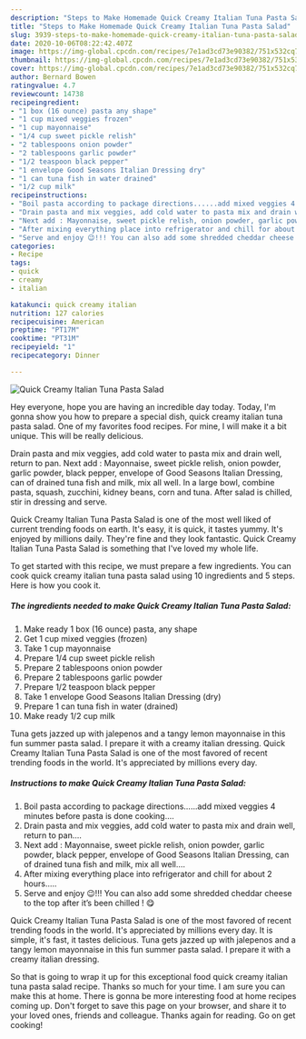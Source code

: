 ```yaml
---
description: "Steps to Make Homemade Quick Creamy Italian Tuna Pasta Salad"
title: "Steps to Make Homemade Quick Creamy Italian Tuna Pasta Salad"
slug: 3939-steps-to-make-homemade-quick-creamy-italian-tuna-pasta-salad
date: 2020-10-06T08:22:42.407Z
image: https://img-global.cpcdn.com/recipes/7e1ad3cd73e90382/751x532cq70/quick-creamy-italian-tuna-pasta-salad-recipe-main-photo.jpg
thumbnail: https://img-global.cpcdn.com/recipes/7e1ad3cd73e90382/751x532cq70/quick-creamy-italian-tuna-pasta-salad-recipe-main-photo.jpg
cover: https://img-global.cpcdn.com/recipes/7e1ad3cd73e90382/751x532cq70/quick-creamy-italian-tuna-pasta-salad-recipe-main-photo.jpg
author: Bernard Bowen
ratingvalue: 4.7
reviewcount: 14738
recipeingredient:
- "1 box (16 ounce) pasta any shape"
- "1 cup mixed veggies frozen"
- "1 cup mayonnaise"
- "1/4 cup sweet pickle relish"
- "2 tablespoons onion powder"
- "2 tablespoons garlic powder"
- "1/2 teaspoon black pepper"
- "1 envelope Good Seasons Italian Dressing dry"
- "1 can tuna fish in water drained"
- "1/2 cup milk"
recipeinstructions:
- "Boil pasta according to package directions......add mixed veggies 4 minutes before pasta is done cooking...."
- "Drain pasta and mix veggies, add cold water to pasta mix and drain well, return to pan...."
- "Next add : Mayonnaise, sweet pickle relish, onion powder, garlic powder, black pepper, envelope of Good Seasons Italian Dressing, can of drained tuna fish and milk, mix all well...."
- "After mixing everything place into refrigerator and chill for about 2 hours....."
- "Serve and enjoy 😉!!! You can also add some shredded cheddar cheese to the top after it’s been chilled ! 😋"
categories:
- Recipe
tags:
- quick
- creamy
- italian

katakunci: quick creamy italian 
nutrition: 127 calories
recipecuisine: American
preptime: "PT17M"
cooktime: "PT31M"
recipeyield: "1"
recipecategory: Dinner

---
```



![Quick Creamy Italian Tuna Pasta Salad](https://img-global.cpcdn.com/recipes/7e1ad3cd73e90382/751x532cq70/quick-creamy-italian-tuna-pasta-salad-recipe-main-photo.jpg)

Hey everyone, hope you are having an incredible day today. Today, I'm gonna show you how to prepare a special dish, quick creamy italian tuna pasta salad. One of my favorites food recipes. For mine, I will make it a bit unique. This will be really delicious.

Drain pasta and mix veggies, add cold water to pasta mix and drain well, return to pan. Next add : Mayonnaise, sweet pickle relish, onion powder, garlic powder, black pepper, envelope of Good Seasons Italian Dressing, can of drained tuna fish and milk, mix all well. In a large bowl, combine pasta, squash, zucchini, kidney beans, corn and tuna. After salad is chilled, stir in dressing and serve.

Quick Creamy Italian Tuna Pasta Salad is one of the most well liked of current trending foods on earth. It's easy, it is quick, it tastes yummy. It's enjoyed by millions daily. They're fine and they look fantastic. Quick Creamy Italian Tuna Pasta Salad is something that I've loved my whole life.


To get started with this recipe, we must prepare a few ingredients. You can cook quick creamy italian tuna pasta salad using 10 ingredients and 5 steps. Here is how you cook it.

<!--inarticleads1-->

##### The ingredients needed to make Quick Creamy Italian Tuna Pasta Salad:

1. Make ready 1 box (16 ounce) pasta, any shape
1. Get 1 cup mixed veggies (frozen)
1. Take 1 cup mayonnaise
1. Prepare 1/4 cup sweet pickle relish
1. Prepare 2 tablespoons onion powder
1. Prepare 2 tablespoons garlic powder
1. Prepare 1/2 teaspoon black pepper
1. Take 1 envelope Good Seasons Italian Dressing (dry)
1. Prepare 1 can tuna fish in water (drained)
1. Make ready 1/2 cup milk


Tuna gets jazzed up with jalepenos and a tangy lemon mayonnaise in this fun summer pasta salad. I prepare it with a creamy italian dressing. Quick Creamy Italian Tuna Pasta Salad is one of the most favored of recent trending foods in the world. It&#39;s appreciated by millions every day. 

<!--inarticleads2-->

##### Instructions to make Quick Creamy Italian Tuna Pasta Salad:

1. Boil pasta according to package directions......add mixed veggies 4 minutes before pasta is done cooking....
1. Drain pasta and mix veggies, add cold water to pasta mix and drain well, return to pan....
1. Next add : Mayonnaise, sweet pickle relish, onion powder, garlic powder, black pepper, envelope of Good Seasons Italian Dressing, can of drained tuna fish and milk, mix all well....
1. After mixing everything place into refrigerator and chill for about 2 hours.....
1. Serve and enjoy 😉!!! You can also add some shredded cheddar cheese to the top after it’s been chilled ! 😋


Quick Creamy Italian Tuna Pasta Salad is one of the most favored of recent trending foods in the world. It&#39;s appreciated by millions every day. It is simple, it&#39;s fast, it tastes delicious. Tuna gets jazzed up with jalepenos and a tangy lemon mayonnaise in this fun summer pasta salad. I prepare it with a creamy italian dressing. 

So that is going to wrap it up for this exceptional food quick creamy italian tuna pasta salad recipe. Thanks so much for your time. I am sure you can make this at home. There is gonna be more interesting food at home recipes coming up. Don't forget to save this page on your browser, and share it to your loved ones, friends and colleague. Thanks again for reading. Go on get cooking!

